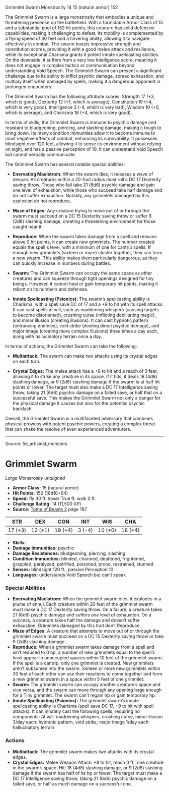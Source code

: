 <MonsterName/>Grimmlet Swarm</MonsterName>
<CreatureType/>Monstrosity</CreatureType>
<CR/>14</CR>
<AC/>15 (natural armor)</AC>
<HP/>152</HP>
<summary>The Grimmlet Swarm is a large monstrosity that embodies a unique and threatening presence on the battlefield. With a formidable Armor Class of 15 and a substantial pool of 152 hit points, this creature has solid defensive capabilities, making it challenging to defeat. Its mobility is complemented by a flying speed of 30 feet and a hovering ability, allowing it to navigate effectively in combat. The swarm boasts impressive strength and constitution scores, providing it with a good melee attack and resilience, while its exceptional Charisma grants it potent innate spellcasting abilities. On the downside, it suffers from a very low Intelligence score, meaning it does not engage in complex tactics or communication beyond understanding Void Speech. The Grimmlet Swarm can present a significant challenge due to its ability to inflict psychic damage, spread exhaustion, and multiply itself when damaged by spells, making it a dangerous opponent in prolonged encounters.</summary>

<detail>

The Grimmlet Swarm has the following attribute scores: Strength 17 (+3, which is good), Dexterity 12 (+1, which is average), Constitution 19 (+4, which is very good), Intelligence 3 (-4, which is very bad), Wisdom 10 (+0, which is average), and Charisma 18 (+4, which is very good). 

In terms of skills, the Grimmlet Swarm is immune to psychic damage and resistant to bludgeoning, piercing, and slashing damage, making it tough to bring down. Its many condition immunities allow it to become immune to most negative effects of combat, enhancing its survivability. It possesses blindsight over 120 feet, allowing it to sense its environment without relying on sight, and has a passive perception of 10. It can understand Void Speech but cannot verbally communicate.

The Grimmlet Swarm has several notable special abilities:

- **Enervating Maelstrom:** When the swarm dies, it releases a wave of despair. All creatures within a 20-foot radius must roll a DC 17 Dexterity saving throw. Those who fail take 21 (6d6) psychic damage and gain one level of exhaustion, while those who succeed take half damage and do not suffer exhaustion. Notably, any grimmlets damaged by this explosion do not reproduce.

- **Maze of Edges:** Any creature trying to move out of or through the swarm must succeed on a DC 15 Dexterity saving throw or suffer 9 (2d8) slashing damage, creating a threatening environment for those caught near it.

- **Reproduce:** When the swarm takes damage from a spell and remains above 0 hit points, it can create new grimmlets. The number created equals the spell's level, with a minimum of one for cantrip spells. If enough new grimmlets (sixteen or more) cluster together, they can form a new swarm. This ability makes them particularly dangerous, as they can quickly increase in numbers during battles.

- **Swarm:** The Grimmlet Swarm can occupy the same space as other creatures and can squeeze through tight openings designed for tiny beings. However, it cannot heal or gain temporary hit points, making it reliant on its numbers and defenses.

- **Innate Spellcasting (Psionics):** The swarm’s spellcasting ability is Charisma, with a spell save DC of 17 and a +9 to hit with its spell attacks. It can cast spells at will, such as maddening whispers (causing targets to become disoriented), crushing curse (inflicting debilitating magic), and minor illusion (creating illusions). It can cast hypnotic pattern (entrancing enemies), void strike (dealing direct psychic damage), and major image (creating more complex illusions) three times a day each, along with hallucinatory terrain once a day.

In terms of actions, the Grimmlet Swarm can take the following:

- **Multiattack:** The swarm can make two attacks using its crystal edges on each turn.

- **Crystal Edges:** The melee attack has a +8 to hit and a reach of 0 feet, allowing it to strike any creature in its space. If it hits, it deals 18 (4d8) slashing damage, or 9 (2d8) slashing damage if the swarm is at half hit points or lower. The target must also make a DC 17 Intelligence saving throw, taking 21 (6d6) psychic damage on a failed save, or half that on a successful save. This makes the Grimmlet Swarm not only a danger for the physical damage it causes but also for the potential psychic backlash. 

Overall, the Grimmlet Swarm is a multifaceted adversary that combines physical prowess with potent psychic powers, creating a complex threat that can shake the resolve of even experienced adventurers.</detail>



---

Source: 5e_artisinal_monsters

# Grimmlet Swarm

*Large* *Monstrosity* *unaligned*

- **Armor Class:** 15 (natural armor)
- **Hit Points:** 152 (16d10+64)
- **Speed:** fly 30 ft. hover True ft. walk 0 ft.
- **Challenge Rating:** 14 (11,500 XP)
- **Source:** [Tome of Beasts 2](https://koboldpress.com/kpstore/product/tome-of-beasts-2-for-5th-edition) page 187

| STR | DEX | CON | INT | WIS | CHA |
| --- | --- | --- | --- | --- | --- |
| 17 (+3) | 12 (+1) | 19 (+4) | 3 (-4) | 10 (+0) | 18 (+4) |

- **Skills:** 
- **Damage Immunities:** psychic
- **Damage Resistances:** bludgeoning, piercing, slashing
- **Condition Immunities:** blinded, charmed, deafened, frightened, grappled, paralyzed, petrified, poisoned, prone, restrained, stunned
- **Senses:** blindsight 120 ft., passive Perception 10
- **Languages:** understands Void Speech but can’t speak

### Special Abilities

- **Enervating Maelstrom:** When the grimmlet swarm dies, it explodes in a plume of ennui. Each creature within 20 feet of the grimmlet swarm must make a DC 17 Dexterity saving throw. On a failure, a creature takes 21 (6d6) psychic damage and suffers one level of exhaustion. On a success, a creature takes half the damage and doesn’t suffer exhaustion. Grimmlets damaged by this trait don’t Reproduce.
- **Maze of Edges:** A creature that attempts to move out of or through the grimmlet swarm must succeed on a DC 15 Dexterity saving throw or take 9 (2d8) slashing damage.
- **Reproduce:** When a grimmlet swarm takes damage from a spell and isn’t reduced to 0 hp, a number of new grimmlets equal to the spell’s level appear in unoccupied spaces within 10 feet of the grimmlet swarm. If the spell is a cantrip, only one grimmlet is created. New grimmlets aren’t subsumed into the swarm. Sixteen or more new grimmlets within 30 feet of each other can use their reactions to come together and form a new grimmlet swarm in a space within 5 feet of one grimmlet.
- **Swarm:** The grimmlet swarm can occupy another creature’s space and vice versa, and the swarm can move through any opening large enough for a Tiny grimmlet. The swarm can’t regain hp or gain temporary hp.
- **Innate Spellcasting (Psionics):** The grimmlet swarm’s innate spellcasting ability is Charisma (spell save DC 17, +9 to hit with spell attacks). It can innately cast the following spells, requiring no components:
At will: maddening whispers, crushing curse, minor illusion
3/day each: hypnotic pattern, void strike, major image
1/day each: hallucinatory terrain

### Actions

- **Multiattack:** The grimmlet swarm makes two attacks with its crystal edges.
- **Crystal Edges:** Melee Weapon Attack: +8 to hit, reach 0 ft., one creature in the swarm’s space. Hit: 18 (4d8) slashing damage, or 9 (2d8) slashing damage if the swarm has half of its hp or fewer. The target must make a DC 17 Intelligence saving throw, taking 21 (6d6) psychic damage on a failed save, or half as much damage on a successful one.




